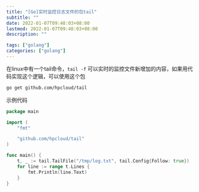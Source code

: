 ```yaml
---
title: "[Go]实时监控日志文件的包tail"
subtitle: ""
date: 2022-01-07T09:48:03+08:00
lastmod: 2022-01-07T09:48:03+08:00
description: ""

tags: ["golang"]
categories: ["golang"]
---
```


在linux中有一个tail命令，`tail -f` 可以实时的监控文件新增加的内容，如果用代码实现这个逻辑，可以使用这个包
```bash
go get github.com/hpcloud/tail
```

示例代码
```go
package main

import (
    "fmt"

    "github.com/hpcloud/tail"
)

func main() {
    t, _ := tail.TailFile("/tmp/log.txt", tail.Config{Follow: true})
    for line := range t.Lines {
        fmt.Println(line.Text)
    }
}
```
